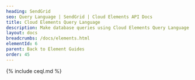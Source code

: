```yaml
---
heading: SendGrid
seo: Query Language | SendGrid | Cloud Elements API Docs
title: Cloud Elements Query Language
description: Make database queries using Cloud Elements Query Language.
layout: docs
breadcrumbs: /docs/elements.html
elementId: 6
parent: Back to Element Guides
order: 45
---
```


{% include ceql.md %}
